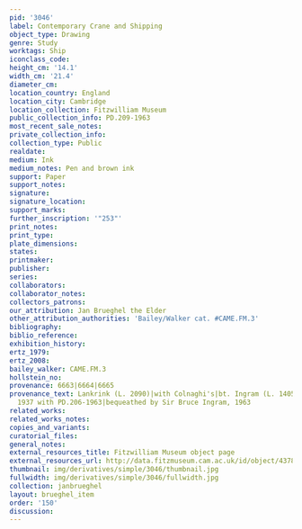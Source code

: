 ```yaml
---
pid: '3046'
label: Contemporary Crane and Shipping
object_type: Drawing
genre: Study
worktags: Ship
iconclass_code:
height_cm: '14.1'
width_cm: '21.4'
diameter_cm:
location_country: England
location_city: Cambridge
location_collection: Fitzwilliam Museum
public_collection_info: PD.209-1963
most_recent_sale_notes:
private_collection_info:
collection_type: Public
realdate:
medium: Ink
medium_notes: Pen and brown ink
support: Paper
support_notes:
signature:
signature_location:
support_marks:
further_inscription: '"253"'
print_notes:
print_type:
plate_dimensions:
states:
printmaker:
publisher:
series:
collaborators:
collaborator_notes:
collectors_patrons:
our_attribution: Jan Brueghel the Elder
other_attribution_authorities: 'Bailey/Walker cat. #CAME.FM.3'
bibliography:
biblio_reference:
exhibition_history:
ertz_1979:
ertz_2008:
bailey_walker: CAME.FM.3
hollstein_no:
provenance: 6663|6664|6665
provenance_text: Lankrink (L. 2090)|with Colnaghi's|bt. Ingram (L. 1405a), 8 July
  1937 with PD.206-1963|bequeathed by Sir Bruce Ingram, 1963
related_works:
related_works_notes:
copies_and_variants:
curatorial_files:
general_notes:
external_resources_title: Fitzwilliam Museum object page
external_resources_url: http://data.fitzmuseum.cam.ac.uk/id/object/4378
thumbnail: img/derivatives/simple/3046/thumbnail.jpg
fullwidth: img/derivatives/simple/3046/fullwidth.jpg
collection: janbrueghel
layout: brueghel_item
order: '150'
discussion:
---
```


